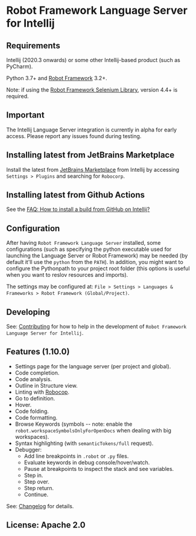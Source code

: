 Robot Framework Language Server for Intellij
=============================================

Requirements
-------------
Intellij (2020.3 onwards) or some other Intellij-based product (such as PyCharm).

Python 3.7+ and [Robot Framework](https://robotframework.org/) 3.2+.

Note: if using the [Robot Framework Selenium Library](https://github.com/robotframework/SeleniumLibrary), version 4.4+ is required.

Important
-----------

The Intellij Language Server integration is currently in alpha for early access.
Please report any issues found during testing.


Installing latest from JetBrains Marketplace
---------------------------------------------

Install the latest from [JetBrains Marketplace](https://plugins.jetbrains.com/plugin/16086-robot-framework-language-server)
from Intellij by accessing `Settings > Plugins` and searching for `Robocorp`.

Installing latest from Github Actions
--------------------------------------

See the [FAQ: How to install a build from GitHub on Intellij?](https://github.com/robocorp/robotframework-lsp/blob/master/robotframework-ls/docs/faq.md#how-to-install-a-build-from-github-on-intellij)

Configuration
-------------

After having `Robot Framework Language Server` installed, some configurations (such as specifying
the python executable used for launching the Language Server or Robot Framework)
may be needed (by default it'll use the `python` from the `PATH`).
In addition, you might want to configure the Pythonpath to your project root folder (this options is useful when you want to reslov resources and imports).

The settings may be configured at: `File > Settings > Languages & Frameworks > Robot Framework (Global/Project)`.

Developing
------------

See: [Contributing](docs/contributing.md) for how to help in the development of `Robot Framework Language Server for Intellij`.

Features (1.10.0)
-----------------

- Settings page for the language server (per project and global).
- Code completion.
- Code analysis.
- Outline in Structure view.
- Linting with [Robocop](https://robocop.readthedocs.io/en/latest/).
- Go to definition.
- Hover.
- Code folding.
- Code formatting.
- Browse Keywords (symbols -- note: enable the `robot.workspaceSymbolsOnlyForOpenDocs` when dealing with big workspaces).
- Syntax highlighting (with `semanticTokens/full` request).
- Debugger:
  - Add line breakpoints in `.robot` or `.py` files.
  - Evaluate keywords in debug console/hover/watch.
  - Pause at breakpoints to inspect the stack and see variables.
  - Step in.
  - Step over.
  - Step return.
  - Continue.


See: [Changelog](docs/changelog.md) for details.


License: Apache 2.0
-------------------
